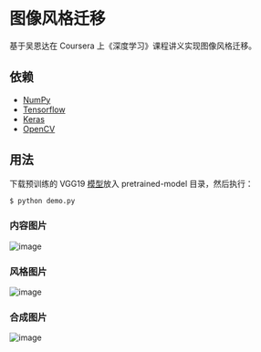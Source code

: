 # 图像风格迁移
基于吴恩达在 Coursera 上《深度学习》课程讲义实现图像风格迁移。

## 依赖

- [NumPy](http://docs.scipy.org/doc/numpy-1.10.1/user/install.html)
- [Tensorflow](https://www.tensorflow.org/versions/r0.8/get_started/os_setup.html)
- [Keras](https://keras.io/#installation)
- [OpenCV](https://opencv-python-tutroals.readthedocs.io/en/latest/)

## 用法

下载预训练的 VGG19 [模型](https://github.com/foamliu/Neural-Style-Transfer/releases/download/v1.0/imagenet-vgg-verydeep-19.mat)放入 pretrained-model 目录，然后执行：

```bash
$ python demo.py
```

### 内容图片
![image](https://github.com/foamliu/Neural-Style-Transfer/raw/master/images/content.jpg)

### 风格图片
![image](https://github.com/foamliu/Neural-Style-Transfer/raw/master/images/style.jpg)

### 合成图片
![image](https://github.com/foamliu/Neural-Style-Transfer/raw/master/images/output.png)